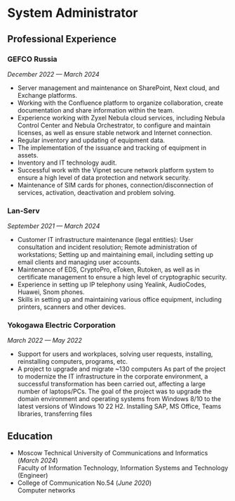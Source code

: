 # System Administrator

## Professional Experience

### **GEFCO Russia**
_December 2022 — March 2024_

- Server management and maintenance on SharePoint, Next cloud, and Exchange platforms.
- Working with the Confluence platform to organize collaboration, create documentation and share information within the team.
- Experience working with Zyxel Nebula cloud services, including Nebula Control Center and Nebula Orchestrator, to configure and maintain licenses, as well as ensure stable network and Internet connection.
- Regular inventory and updating of equipment data.
- The implementation of the issuance and tracking of equipment in assets.
- Inventory and IT technology audit.
- Successful work with the Vipnet secure network platform system to ensure a high level of data protection and network security.
- Maintenance of SIM cards for phones, connection/disconnection of services, activation, deactivation and problem solving.

### **Lan-Serv**
_September 2021 — March 2024_

- Customer IT infrastructure maintenance (legal entities): User consultation and incident resolution; Remote administration of workstations; Setting up and maintaining email, including setting up email clients and managing user accounts.
- Maintenance of EDS, CryptoPro, eToken, Rutoken, as well as in certificate management to ensure a high level of cryptographic security.
- Experience in setting up IP telephony using Yealink, AudioCodes, Huawei, Snom phones.
- Skills in setting up and maintaining various office equipment, including printers, scanners and other devices.

### **Yokogawa Electric Corporation**
_March 2022 — May 2022_

- Support for users and workplaces, solving user requests, installing, reinstalling computers, programs, etc.
- A project to upgrade and migrate ~130 computers As part of the project to modernize the IT infrastructure in the corporate environment, a successful transformation has been carried out, affecting a large number of laptops/PCs. The goal of the project was to upgrade the domain environment and operating systems from Windows 8/10 to the latest versions of Windows 10 22 H2. Installing SAP, MS Office, Teams libraries, transferring files

## **Education**

* Moscow Technical University of Communications and Informatics (_March 2024_)</br>
Faculty of Information Technology, Information Systems and Technology (Engineer) 
* College of Communication No.54 (_June 2020_) </br>
Computer networks 
